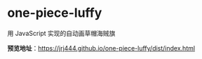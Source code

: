 # one-piece-luffy
用 JavaScript 实现的自动画草帽海贼旗

**预览地址**：https://jrj444.github.io/one-piece-luffy/dist/index.html
